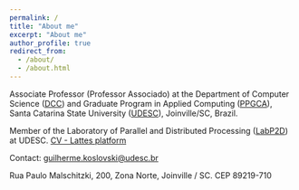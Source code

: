 ```yaml
---
permalink: /
title: "About me"
excerpt: "About me"
author_profile: true
redirect_from: 
  - /about/
  - /about.html
---
```


Associate Professor (Professor Associado) at the Department of Computer Science (<a target="_blank" href="https://www.udesc.br/cct/computacao">DCC</a>) and Graduate Program in Applied Computing (<a target="_blank" href="https://www.udesc.br/cct/ppgca">PPGCA</a>), Santa Catarina State University (<a target="_blank" href="https://www.udesc.br">UDESC</a>), Joinville/SC, Brazil.

Member of the Laboratory of Parallel and Distributed Processing (<a target="_blank" href="http://labp2d.joinville.udesc.br">LabP2D</a>) at UDESC. <a href="http://lattes.cnpq.br/2749773427704993">CV - Lattes platform</a>

Contact: guilherme.koslovski@udesc.br

Rua Paulo Malschitzki, 200, Zona Norte, Joinville / SC. CEP 89219-710
